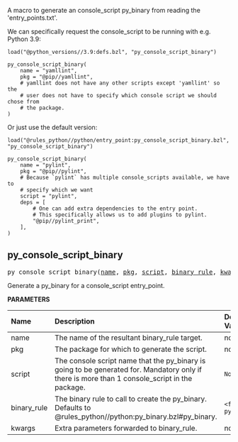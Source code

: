 <!-- Generated with Stardoc: http://skydoc.bazel.build -->


A macro to generate an console_script py_binary from reading the 'entry_points.txt'.

We can specifically request the console_script to be running with e.g. Python 3.9:
```starlark
load("@python_versions//3.9:defs.bzl", "py_console_script_binary")

py_console_script_binary(
    name = "yamllint",
    pkg = "@pip//yamllint",
    # yamllint does not have any other scripts except 'yamllint' so the
    # user does not have to specify which console script we should chose from
    # the package.
)
```

Or just use the default version:
```starlark
load("@rules_python//python/entry_point:py_console_script_binary.bzl", "py_console_script_binary")

py_console_script_binary(
    name = "pylint",
    pkg = "@pip//pylint",
    # Because `pylint` has multiple console_scripts available, we have to
    # specify which we want
    script = "pylint",
    deps = [
        # One can add extra dependencies to the entry point.
        # This specifically allows us to add plugins to pylint.
        "@pip//pylint_print",
    ],
)
```


<a id="py_console_script_binary"></a>

## py_console_script_binary

<pre>
py_console_script_binary(<a href="#py_console_script_binary-name">name</a>, <a href="#py_console_script_binary-pkg">pkg</a>, <a href="#py_console_script_binary-script">script</a>, <a href="#py_console_script_binary-binary_rule">binary_rule</a>, <a href="#py_console_script_binary-kwargs">kwargs</a>)
</pre>

Generate a py_binary for a console_script entry_point.

**PARAMETERS**


| Name  | Description | Default Value |
| :------------- | :------------- | :------------- |
| <a id="py_console_script_binary-name"></a>name |  The name of the resultant binary_rule target.   |  none |
| <a id="py_console_script_binary-pkg"></a>pkg |  The package for which to generate the script.   |  none |
| <a id="py_console_script_binary-script"></a>script |  The console script name that the py_binary is going to be generated for. Mandatory only if there is more than 1 console_script in the package.   |  <code>None</code> |
| <a id="py_console_script_binary-binary_rule"></a>binary_rule |  The binary rule to call to create the py_binary. Defaults to @rules_python//python:py_binary.bzl#py_binary.   |  <code>&lt;function py_binary&gt;</code> |
| <a id="py_console_script_binary-kwargs"></a>kwargs |  Extra parameters forwarded to binary_rule.   |  none |


